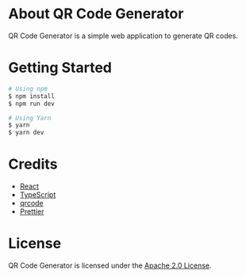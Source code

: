 # About QR Code Generator

QR Code Generator is a simple web application to generate QR codes.

# Getting Started

```bash
# Using npm
$ npm install
$ npm run dev

# Using Yarn
$ yarn
$ yarn dev
```

# Credits

- [React](https://react.dev/)
- [TypeScript](https://www.typescriptlang.org/)
- [qrcode](https://www.npmjs.com/package/qrcode)
- [Prettier](https://prettier.io/)

# License

QR Code Generator is licensed under the [Apache 2.0 License](./LICENSE.txt).
